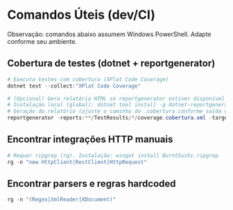 # Comandos Úteis (dev/CI)

Observação: comandos abaixo assumem Windows PowerShell. Adapte conforme seu ambiente.

## Cobertura de testes (dotnet + reportgenerator)

```powershell
# Executa testes com cobertura (XPlat Code Coverage)
dotnet test --collect:"XPlat Code Coverage"

# (Opcional) Gera relatório HTML se reportgenerator estiver disponível
# Instalação local (global): dotnet tool install -g dotnet-reportgenerator-globaltool
# Geração do relatório (ajuste o caminho do .cobertura conforme saída do test)
reportgenerator -reports:**/TestResults/*/coverage.cobertura.xml -targetdir:coverage-report -reporttypes:Html
```

## Encontrar integrações HTTP manuais

```powershell
# Requer ripgrep (rg). Instalação: winget install BurntSushi.ripgrep
rg -n "new HttpClient|RestClient|HttpRequest"
```

## Encontrar parsers e regras hardcoded

```powershell
rg -n "(Regex|XmlReader|XDocument)"
```
